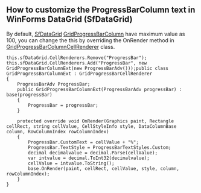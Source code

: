 ## How to customize the ProgressBarColumn text in WinForms DataGrid (SfDataGrid)

By default, [SfDataGrid](https://www.syncfusion.com/wpf-ui-controls/datagrid?_ga=2.73707355.890501811.1599449517-1942950702.1567054426) [GridProgressBarColumn](https://help.syncfusion.com/cr/windowsforms/Syncfusion.WinForms.DataGrid.GridProgressBarColumn.html?_gl=1*1fhohfg*_ga*NzY2NDkwMTMwLjE2NTA1MzA5NTc.*_ga_WC4JKKPHH0*MTY2OTM3NjkwOS4zMTQuMS4xNjY5MzgxNDk1LjAuMC4w&_ga=2.80345431.1315379768.1669285137-766490130.1650530957) have maximum value as 100, you can change the this by overriding the OnRender method in [GridProgressBarColumnCellRenderer](https://help.syncfusion.com/cr/windowsforms/Syncfusion.Windows.Forms.Grid.GridProgressBarCellRenderer.html?_gl=1*1fhohfg*_ga*NzY2NDkwMTMwLjE2NTA1MzA5NTc.*_ga_WC4JKKPHH0*MTY2OTM3NjkwOS4zMTQuMS4xNjY5MzgxNDk1LjAuMC4w&_ga=2.80345431.1315379768.1669285137-766490130.1650530957) class.

```
this.sfDataGrid.CellRenderers.Remove("ProgressBar");
this.sfDataGrid.CellRenderers.Add("ProgressBar", new GridProgressBarColumnExt(new ProgressBarAdv()));public class GridProgressBarColumnExt : GridProgressBarCellRenderer
{
    ProgressBarAdv ProgressBar;
    public GridProgressBarColumnExt(ProgressBarAdv progressBar) : base(progressBar)
    {
        ProgressBar = progressBar;
    }
 
    protected override void OnRender(Graphics paint, Rectangle cellRect, string cellValue, CellStyleInfo style, DataColumnBase column, RowColumnIndex rowColumnIndex)
    {
        ProgressBar.CustomText = cellValue + "%";
        ProgressBar.TextStyle = ProgressBarTextStyles.Custom;
        decimal decimalvalue = decimal.Parse(cellValue);
        var intvalue = decimal.ToInt32(decimalvalue);
        cellValue = intvalue.ToString();
        base.OnRender(paint, cellRect, cellValue, style, column, rowColumnIndex);
    }
}
```